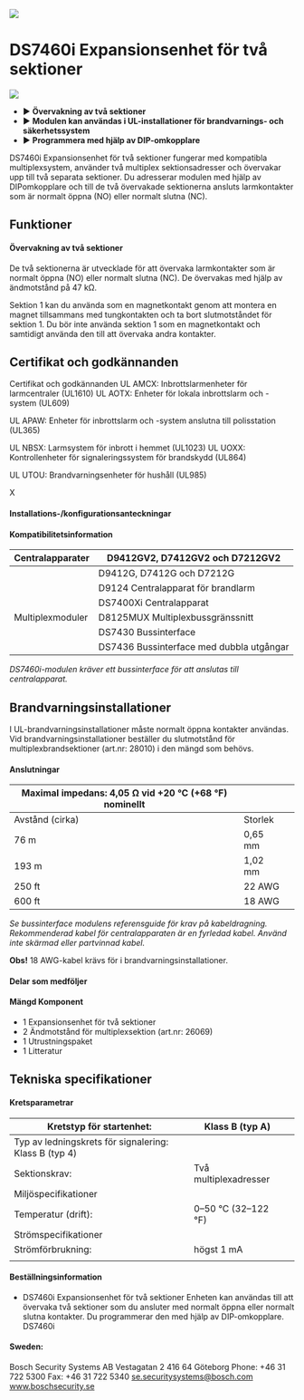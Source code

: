 ![](_page_0_Picture_1.jpeg)

# **DS7460i Expansionsenhet för två sektioner**

![](_page_0_Picture_3.jpeg)

- ▶ **Övervakning av två sektioner**
- ▶ **Modulen kan användas i UL-installationer för brandvarnings- och säkerhetssystem**
- ▶ **Programmera med hjälp av DIP-omkopplare**

DS7460i Expansionsenhet för två sektioner fungerar med kompatibla multiplexsystem, använder två multiplex sektionsadresser och övervakar upp till två separata sektioner. Du adresserar modulen med hjälp av DIPomkopplare och till de två övervakade sektionerna ansluts larmkontakter som är normalt öppna (NO) eller normalt slutna (NC).

## **Funktioner**

#### **Övervakning av två sektioner**

De två sektionerna är utvecklade för att övervaka larmkontakter som är normalt öppna (NO) eller normalt slutna (NC). De övervakas med hjälp av ändmotstånd på 47 kΩ.

Sektion 1 kan du använda som en magnetkontakt genom att montera en magnet tillsammans med tungkontakten och ta bort slutmotståndet för sektion 1. Du bör inte använda sektion 1 som en magnetkontakt och samtidigt använda den till att övervaka andra kontakter.

## **Certifikat och godkännanden**

Certifikat och godkännanden UL AMCX: Inbrottslarmenheter för larmcentraler (UL1610) UL AOTX: Enheter för lokala inbrottslarm och -system (UL609)

UL APAW: Enheter för inbrottslarm och -system anslutna till polisstation (UL365)

UL NBSX: Larmsystem för inbrott i hemmet (UL1023) UL UOXX: Kontrollenheter för signaleringssystem för brandskydd (UL864)

UL UTOU: Brandvarningsenheter för hushåll (UL985)

X

#### **Installations-/konfigurationsanteckningar**

#### **Kompatibilitetsinformation**

| Centralapparater | D9412GV2, D7412GV2 och D7212GV2          |
|------------------|------------------------------------------|
|                  | D9412G, D7412G och D7212G                |
|                  | D9124 Centralapparat för brandlarm       |
|                  | DS7400Xi Centralapparat                  |
| Multiplexmoduler | D8125MUX Multiplexbussgränssnitt         |
|                  | DS7430 Bussinterface                     |
|                  | DS7436 Bussinterface med dubbla utgångar |

*DS7460i-modulen kräver ett bussinterface för att anslutas till centralapparat.*

## **Brandvarningsinstallationer**

I UL-brandvarningsinstallationer måste normalt öppna kontakter användas. Vid brandvarningsinstallationer beställer du slutmotstånd för multiplexbrandsektioner (art.nr: 28010) i den mängd som behövs.

#### **Anslutningar**

| Maximal impedans: 4,05 Ω vid +20 °C (+68 °F) nominellt |         |  |
|--------------------------------------------------------|---------|--|
| Avstånd (cirka)                                        | Storlek |  |
| 76 m                                                   | 0,65 mm |  |
| 193 m                                                  | 1,02 mm |  |
| 250 ft                                                 | 22 AWG  |  |
| 600 ft                                                 | 18 AWG  |  |

*Se bussinterface modulens referensguide för krav på kabeldragning. Rekommenderad kabel för centralapparaten är en fyrledad kabel. Använd inte skärmad eller partvinnad kabel.*

**Obs!** 18 AWG-kabel krävs för i brandvarningsinstallationer.

#### **Delar som medföljer**

#### Mängd Komponent

- 1 Expansionsenhet för två sektioner
- 2 Ändmotstånd för multiplexsektion (art.nr: 26069)
- 1 Utrustningspaket
- 1 Litteratur

## **Tekniska specifikationer**

#### **Kretsparametrar**

| Kretstyp för startenhet:                              | Klass B (typ A)       |  |
|-------------------------------------------------------|-----------------------|--|
| Typ av ledningskrets för signalering: Klass B (typ 4) |                       |  |
| Sektionskrav:                                         | Två multiplexadresser |  |
| Miljöspecifikationer                                  |                       |  |
| Temperatur (drift):                                   | 0–50 °C (32–122 °F)   |  |
| Strömspecifikationer                                  |                       |  |
| Strömförbrukning:                                     | högst 1 mA            |  |
|                                                       |                       |  |

#### **Beställningsinformation**

- DS7460i Expansionsenhet för två sektioner Enheten kan användas till att övervaka två sektioner som du ansluter med normalt öppna eller normalt slutna kontakter. Du programmerar den med hjälp av DIP-omkopplare. DS7460i
#### Sweden:

Bosch Security Systems AB Vestagatan 2 416 64 Göteborg Phone: +46 31 722 5300 Fax: +46 31 722 5340 se.securitysystems@bosch.com www.boschsecurity.se